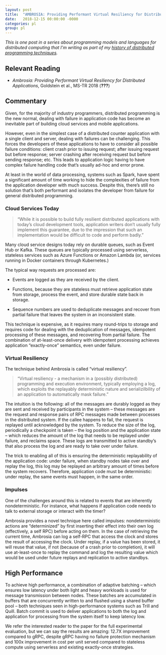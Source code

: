 ```yaml
---
layout: post
title:  "AMBROSIA: Providing Performant Virtual Resiliency for Distributed Applications"
date:   2018-12-15 00:00:00 -0000
categories: pl
group: pl
---
```


_This is one post in a series about programming models and languages for distributed computing that I'm writing as part of my [history of distributed programming techniques](https://github.com/cmeiklejohn/PMLDC)._


<h2 id="relevant-reading">Relevant Reading</h2>
<ul>
<li><p><em>Ambrosia: Providing Performant Virtual Resiliency for Distributed Applications</em>, Goldstein et al., MS-TR 2018 <span class="citation">(<span class="citeproc-not-found" data-reference-id="a-m-b-r-o-s-i-a-providing-performant-virtual-resiliency-for-distributed-applications"><strong>???</strong></span>)</span></p></li>
</ul>
<h2 id="commentary">Commentary</h2>
<p>Given, for the majority of industry programmers, distributed programming is the new normal, dealing with failure in application code has become an inevitable part of building cloud services and mobile applications.</p>
<p>However, even in the simplest case of a distributed counter application with a single client and server, dealing with failures can be challenging. This forces the developers of these applications to have to consider all possible failure conditions: client crash prior to issuing request; after issuing request but before response; server crashing after receiving request but before sending response; etc. This leads to application logic having to have complex failure handling code that’s usually ad-hoc and error prone.</p>
<p>At least in the world of data processing, systems such as Spark, have spent a significant amount of time working to hide the complexities of failure from the application developer with much success. Despite this, there’s still no solution that’s both performant and isolates the developer from failure for general distributed programming.</p>
<h3 id="cloud-services-today">Cloud Services Today</h3>
<blockquote>
<p>“While it is possible to build fully resilient distributed applications with today’s cloud development tools, application writers don’t usually fully implement this guarantee, due to the impression that such an implementation would be difficult to code and perform badly.”</p>
</blockquote>
<p>Many cloud service designs today rely on durable queues, such as Event Hub or Kafka. These queues are typically processed using serverless, stateless services such as Azure Functions or Amazon Lambda (or, services running in Docker containers through Kubernetes.)</p>
<p>The typical way requests are processed are:</p>
<ul>
<li><p>Events are logged as they are received by the client.</p></li>
<li><p>Functions, because they are stateless must retrieve application state from storage, process the event, and store durable state back in storage.</p></li>
<li><p>Sequence numbers are used to deduplicate messages and recover from partial failure that leaves the system in an inconsistent state.</p></li>
</ul>
<p>This technique is expensive, as it requires many round-trips to storage and requires code for dealing with the deduplication of messages, idempotent processing of these messages, and recovering from partial failure. The combination of at-least-once delivery with idempotent processing achieves application “exactly-once” semantics, even under failure.</p>
<h3 id="virtual-resiliency">Virtual Resiliency</h3>
<p>The technique behind Ambrosia is called “virtual resiliency”.</p>
<blockquote>
<p>“Virtual resiliency - a mechanism in a (possibly distributed) programming and execution environment, typically employing a log, which exploits the replayably deterministic nature and serializilbility of an application to automatically mask failure.”</p>
</blockquote>
<p>The intuition is the following: all of the messages are durably logged as they are sent and received by participants in the system – these messages are the request and response pairs of RPC messages made between processes in the distributed system. If the callee happens to fail, the request is replayed until acknowledged by the system. To reduce the size of the log, periodically a checkpoint is taken – the log position and the application state – which reduces the amount of the log that needs to be replayed under failure, and reclaims space. These logs are transmitted to active standby’s that also process the log and are ready to take over under failure.</p>
<p>The trick to enabling all of this is ensuring the deterministic replayability of the application code: under failure, when standby nodes take over and replay the log, this log may be replayed an arbitrary amount of times before the system recovers. Therefore, application code must be deterministic: under replay, the same events must happen, in the same order.</p>
<h3 id="impulses">Impulses</h3>
<p>One of the challenges around this is related to events that are inherently nondeterministic. For instance, what happens if application code needs to talk to external storage or interact with the timer?</p>
<p>Ambrosia provides a novel technique here called impulses: nondeterministic actions are “determinized” by first inserting their effect into their own log (effectively, a self RPC) before acting on them. In the case of retrieving the current time, Ambrosia can log a self-RPC that access the clock and stores the result of accessing the clock. Under replay, if a value has been stored, it will reuse that value, if not (because of a crash prior to completion), it will use at-least-once to replay the command and log the resulting value which would be used under future replays and replication to active standbys.</p>
<h2 id="high-performance">High Performance</h2>
<p>To achieve high performance, a combination of adaptive batching – which ensures low latency under both light and heavy workloads is used for message transmission between nodes. These batches are accumulated in buffers that are concurrently written to and flushed using a shared buffer pool – both techniques seen in high-performance systems such as Trill and Quill. Batch commit is used to deliver applications to both the log and application for processing from the system itself to keep latency low.</p>
<p>We refer the interested reader to the paper for the full experimental evaluation, but we can say the results are amazing: 12.7X improvement compared to gRPC, despite gRPC having no failure protection mechanism and 100x improvement in cost per unit served compared to stateless compute using serverless and existing exactly-once strategies.</p>
<div id="refs" class="references">

</div>
